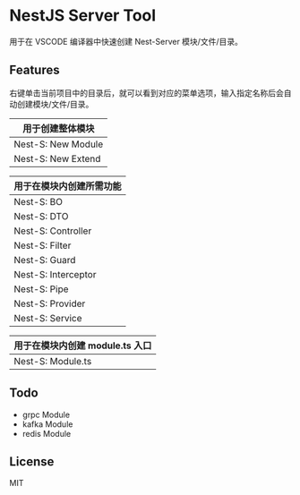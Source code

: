 # NestJS Server Tool

用于在 VSCODE 编译器中快速创建 Nest-Server 模块/文件/目录。

## Features

右键单击当前项目中的目录后，就可以看到对应的菜单选项，输入指定名称后会自动创建模块/文件/目录。

| 用于创建整体模块 |
| --------------------------------|
| Nest-S: New Module              |
| Nest-S: New Extend              |

| 用于在模块内创建所需功能 |
| --------------------------------|
| Nest-S: BO                      |
| Nest-S: DTO                     |
| Nest-S: Controller              |
| Nest-S: Filter                  |
| Nest-S: Guard                   |
| Nest-S: Interceptor             |
| Nest-S: Pipe                    |
| Nest-S: Provider                |
| Nest-S: Service                 |

| 用于在模块内创建 module.ts 入口 |
| ------------------------------- |
| Nest-S: Module.ts               |

## Todo

- grpc Module
- kafka Module
- redis Module

## License

MIT